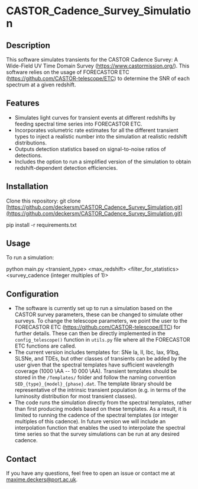 # CASTOR_Cadence_Survey_Simulation

## Description
This software simulates transients for the CASTOR Cadence Survey: A Wide-Field UV Time Domain Survey (https://www.castormission.org/). This software relies on the usage of FORECASTOR ETC (https://github.com/CASTOR-telescope/ETC) to determine the SNR of each spectrum at a given redshift. 



## Features
- Simulates light curves for transient events at different redshifts by feeding spectral time series into FORECASTOR ETC.
- Incorporates volumetric rate estimates for all the different transient types to inject a realistic number into the simulation at realistic redshift distributions.
- Outputs detection statistics based on signal-to-noise ratios of detections.
- Includes the option to run a simplified version of the simulation to obtain redshift-dependent detection efficiencies. 

## Installation
Clone this repository:
git clone [https://github.com/deckersm/CASTOR_Cadence_Survey_Simulation.git](https://github.com/deckersm/CASTOR_Cadence_Survey_Simulation.git)

pip install -r requirements.txt

## Usage
To run a simulation:

python main.py <transient_type> <max_redshift> <filter_for_statistics> <survey_cadence (integer multiples of 1)>

## Configuration
- The software is currently set up to run a simulation based on the CASTOR survey parameters, these can be changed to simulate other surveys. To change the telescope parameters, we point the user to the FORECASTOR ETC (https://github.com/CASTOR-telescope/ETC) for further details. These can then be directly implemented in the `config_telescope()` function in `utils.py` file where all the FORECASTOR ETC functions are called.
- The current version includes templates for: SNe Ia, II, Ibc, Iax, 91bg, SLSNe, and TDEs, but other classes of transients can be added by the user given that the spectral templates have sufficient wavelength coverage (1000 \AA -- 10 000 \AA). Transient templates should be stored in the `/Templates/` folder and follow the naming convention `SED_{type}_{model}_{phase}.dat`. The template library should be representative of the intrinsic transient population (e.g. in terms of the luminosity distribution for most transient classes). 
- The code runs the simulation directly from the spectral templates, rather than first producing models based on these templates. As a result, it is limited to running the cadence of the spectral templates (or integer multiples of this cadence). In future version we will include an interpolation function that enables the used to interpolate the spectral time series so that the survey simulations can be run at any desired cadence.
  



## Contact
If you have any questions, feel free to open an issue or contact me at [maxime.deckers@port.ac.uk](mailto:maxime.deckers@port.ac.uk).
